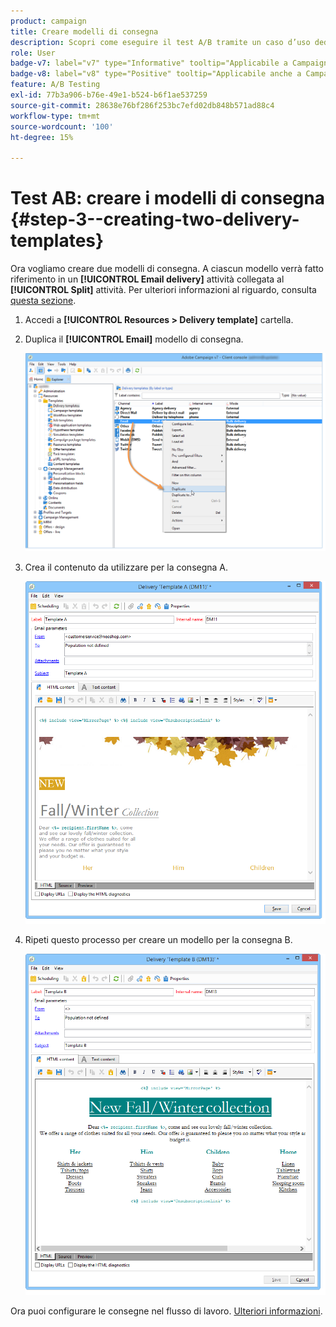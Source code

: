 ```yaml
---
product: campaign
title: Creare modelli di consegna
description: Scopri come eseguire il test A/B tramite un caso d’uso dedicato
role: User
badge-v7: label="v7" type="Informative" tooltip="Applicabile a Campaign Classic v7"
badge-v8: label="v8" type="Positive" tooltip="Applicabile anche a Campaign v8"
feature: A/B Testing
exl-id: 77b3a906-b76e-49e1-b524-b6f1ae537259
source-git-commit: 28638e76bf286f253bc7efd02db848b571ad88c4
workflow-type: tm+mt
source-wordcount: '100'
ht-degree: 15%

---
```


# Test AB: creare i modelli di consegna {#step-3--creating-two-delivery-templates}

Ora vogliamo creare due modelli di consegna. A ciascun modello verrà fatto riferimento in un **[!UICONTROL Email delivery]** attività collegata al **[!UICONTROL Split]** attività. Per ulteriori informazioni al riguardo, consulta [questa sezione](about-templates.md).

1. Accedi a **[!UICONTROL Resources > Delivery template]** cartella.
1. Duplica il **[!UICONTROL Email]** modello di consegna.

   ![](assets/use_case_abtesting_deliverymodel_001.png)

1. Crea il contenuto da utilizzare per la consegna A.

   ![](assets/use_case_abtesting_deliverymodel_002.png)

1. Ripeti questo processo per creare un modello per la consegna B.

   ![](assets/use_case_abtesting_deliverymodel_003.png)

Ora puoi configurare le consegne nel flusso di lavoro. [Ulteriori informazioni](a-b-testing-uc-configuring-deliveries.md).
